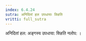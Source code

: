 ```yaml
---
index: 6.4.24
sutra: अनिदितां हल उपधायाः क्ङिति
vritti: full_sutra
---
```


अनिदितां हल: अङ्गस्य उपधाया: क्ङिति नलोप: । 